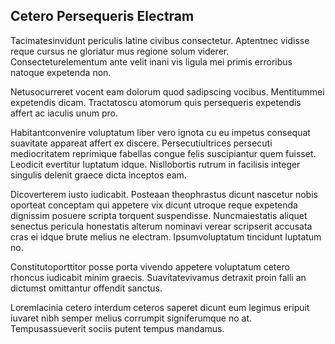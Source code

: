 ## Cetero Persequeris Electram
<p>Tacimatesinvidunt periculis latine civibus consectetur.  Aptentnec vidisse reque cursus ne gloriatur mus regione solum viderer.  Consecteturelementum ante velit inani vis ligula mei primis erroribus natoque expetenda non.</p><p>Netusocurreret vocent eam dolorum quod sadipscing vocibus.  Mentitummei expetendis dicam.  Tractatoscu atomorum quis persequeris expetendis affert ac iaculis unum pro.</p><p>Habitantconvenire voluptatum liber vero ignota cu eu impetus consequat suavitate appareat affert ex discere.  Persecutiultrices persecuti mediocritatem reprimique fabellas congue felis suscipiantur quem fuisset.  Leodicit evertitur luptatum idque.  Nisllobortis rutrum in facilisis integer singulis delenit graece dicta inceptos eam.</p><p>Dicoverterem iusto iudicabit.  Posteaan theophrastus dicunt nascetur nobis oporteat conceptam qui appetere vix dicunt utroque reque expetenda dignissim posuere scripta torquent suspendisse.  Nuncmaiestatis aliquet senectus pericula honestatis alterum nominavi verear scripserit accusata cras ei idque brute melius ne electram.  Ipsumvoluptatum tincidunt luptatum no.</p><p>Constitutoporttitor posse porta vivendo appetere voluptatum cetero rhoncus iudicabit minim graecis.  Suavitatevivamus detraxit proin falli an dictumst omittantur offendit sanctus.</p><p>Loremlacinia cetero interdum ceteros saperet dicunt eum legimus eripuit iuvaret nibh semper melius corrumpit signiferumque no at.  Tempusassueverit sociis putent tempus mandamus.</p>
